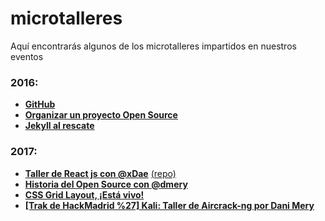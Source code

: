 # microtalleres
Aquí encontrarás algunos de los microtalleres impartidos en nuestros eventos

### 2016:
- **[GitHub](2016/github.md)**
- **[Organizar un proyecto Open Source](2016/organizar_un_proyecto_open_source.md)**
- **[Jekyll al rescate](http://ignaciodenuevo.com/speaking/jekyll-al-rescate.html#/)**


### 2017:
- **[Taller de React js con @xDae](http://josemiguel.org/campus-madrid-react-talk/)** [(repo)](https://github.com/xDae/campus-madrid-react-talk)
- **[Historia del Open Source con @dmery](open%20source%20history/)**
- **[CSS Grid Layout, ¡Está vivo!](http://ignaciodenuevo.com/speaking/css-grid-layout#slide=1)**
- **[[Trak de HackMadrid %27] Kali: Taller de Aircrack-ng por Dani Mery](https://github.com/OSWeekends/charlas-y-talleres/blob/master/hackmadrid%20%2527/tallerAircrack.pdf)**

